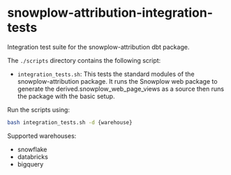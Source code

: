 # snowplow-attribution-integration-tests

Integration test suite for the snowplow-attribution dbt package.

The `./scripts` directory contains the following script:

- `integration_tests.sh`: This tests the standard modules of the snowplow-attribution package. It runs the Snowplow web package to generate the derived.snowplow_web_page_views as a source then runs the package with the basic setup.

Run the scripts using:

```bash
bash integration_tests.sh -d {warehouse}
```

Supported warehouses:

- snowflake
- databricks
- bigquery
